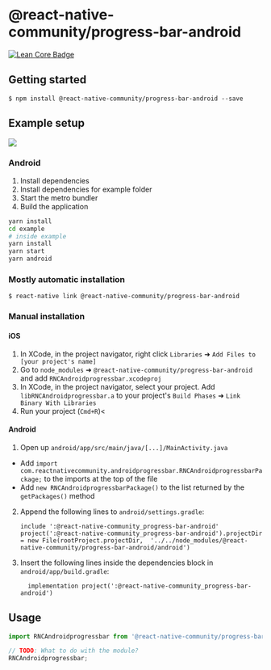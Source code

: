 
# @react-native-community/progress-bar-android

[![Lean Core Badge][lean-core-badge]][lean-core-issue]

## Getting started

`$ npm install @react-native-community/progress-bar-android --save`

## Example setup
![](https://user-images.githubusercontent.com/25158423/57262658-0d4c5b00-703b-11e9-9e0d-bdf7cb8f942a.gif)

### Android
1. Install dependencies
1. Install dependencies for example folder
1. Start the metro bundler
1. Build the application

```sh
yarn install
cd example
# inside example
yarn install
yarn start
yarn android
```

### Mostly automatic installation

`$ react-native link @react-native-community/progress-bar-android`

### Manual installation


#### iOS

1. In XCode, in the project navigator, right click `Libraries` ➜ `Add Files to [your project's name]`
2. Go to `node_modules` ➜ `@react-native-community/progress-bar-android` and add `RNCAndroidprogressbar.xcodeproj`
3. In XCode, in the project navigator, select your project. Add `libRNCAndroidprogressbar.a` to your project's `Build Phases` ➜ `Link Binary With Libraries`
4. Run your project (`Cmd+R`)<

#### Android

1. Open up `android/app/src/main/java/[...]/MainActivity.java`
  - Add `import com.reactnativecommunity.androidprogressbar.RNCAndroidprogressbarPackage;` to the imports at the top of the file
  - Add `new RNCAndroidprogressbarPackage()` to the list returned by the `getPackages()` method
2. Append the following lines to `android/settings.gradle`:
  	```
  	include ':@react-native-community_progress-bar-android'
  	project(':@react-native-community_progress-bar-android').projectDir = new File(rootProject.projectDir, 	'../../node_modules/@react-native-community/progress-bar-android/android')
  	```
3. Insert the following lines inside the dependencies block in `android/app/build.gradle`:
  	```
      implementation project(':@react-native-community_progress-bar-android')
  	```


## Usage
```javascript
import RNCAndroidprogressbar from '@react-native-community/progress-bar-android';

// TODO: What to do with the module?
RNCAndroidprogressbar;
```
  
[lean-core-badge]: https://img.shields.io/badge/Lean%20Core-Extracted-brightgreen.svg?style=flat-square
[lean-core-issue]: https://github.com/facebook/react-native/issues/23313